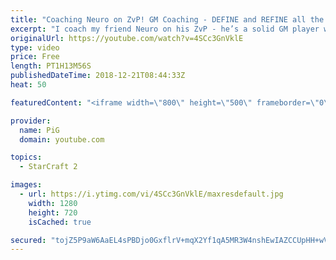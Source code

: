 ```yaml
---
title: "Coaching Neuro on ZvP! GM Coaching - DEFINE and REFINE all the details"
excerpt: "I coach my friend Neuro on his ZvP - he’s a solid GM player who’s had a recent downswing so we help discuss the matchup and how he can define his play in greater detail, and then work on refining the details  -- Watch live at https://www.twitch.tv/x5_pig"
originalUrl: https://youtube.com/watch?v=4SCc3GnVklE
type: video
price: Free
length: PT1H13M56S
publishedDateTime: 2018-12-21T08:44:33Z
heat: 50

featuredContent: "<iframe width=\"800\" height=\"500\" frameborder=\"0\" src=\"https://www.youtube.com/embed/4SCc3GnVklE\" allow=\"accelerometer; autoplay; encrypted-media; gyroscope; picture-in-picture\" allowfullscreen></iframe>"

provider:
  name: PiG
  domain: youtube.com

topics:
  - StarCraft 2

images:
  - url: https://i.ytimg.com/vi/4SCc3GnVklE/maxresdefault.jpg
    width: 1280
    height: 720
    isCached: true

secured: "tojZ5P9aW6AaEL4sPBDjo0GxflrV+mqX2Yf1qA5MR3W4nshEwIAZCCUpHH+wVp+XHiiPd1VYQMnoqk0BtLFqJMzu7sQiv+8w25om/23ttR9wBqS2V91g+hE++qgqtT07i2qGPRm7nTwy7p9cTHZu2QoRbG/XVjZjcou5mtt1W1c+5B1hi74z0tSOxWBlrAqq3xTpDLTFRrFeJSA/gm55DHVXWQC8pFMftRFREwRBz5LcOBOODaIyH9/us1DMuQdr55ByFOFZRl5+wpMfvNpug9S9cVzDq2o7Nx+7VtJ0+9wzkOsuwlLqEAqJu2IHhmAaTbxcjQy02vCmYT8KVbWMbLkeOovEi2oTqbys1qo+UH75agqPuKiYW0kWH3z4Ne9PR9rJh6q0GzKMs5MzrzABmHmEaiSqr3nm/I9ip6O/nCw=;YeErnxnmhH0MruGdAu1kyA=="
---
```


